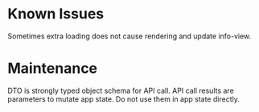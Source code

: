 

Known Issues
============
Sometimes extra loading does not cause rendering and update info-view.





Maintenance
===========
DTO is strongly typed object schema for API call.
API call results are parameters to mutate app state. 
Do not use them in app state directly.